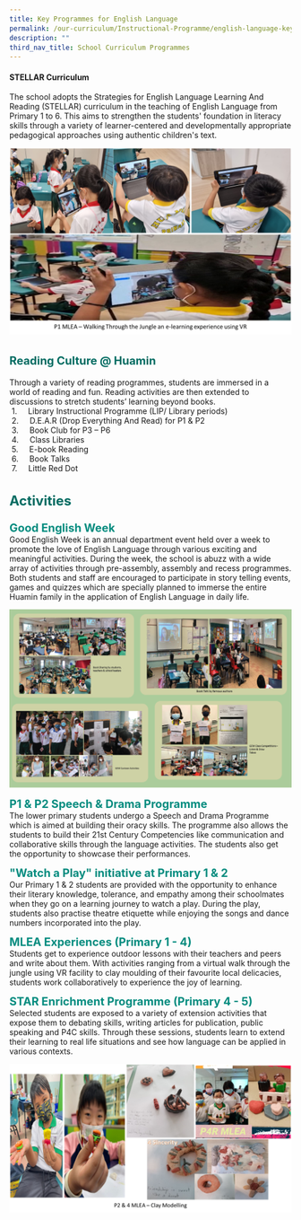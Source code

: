```yaml
---
title: Key Programmes for English Language
permalink: /our-curriculum/Instructional-Programme/english-language-key-programmes/
description: ""
third_nav_title: School Curriculum Programmes
---
```



#### **STELLAR Curriculum**

The school adopts the Strategies for English Language Learning And Reading (STELLAR) curriculum in the teaching of English Language from Primary 1 to 6. This aims to strengthen the students' foundation in literacy skills through a variety of learner-centered and developmentally appropriate pedagogical approaches using authentic children's text.

![](/images/P1MLEA.png)


<b style="color:#016C62; font-size:20px; line-height: 3;">Reading Culture @ Huamin</b><br>
Through a variety of reading programmes, students are immersed in a world of reading and fun. Reading activities are then extended to discussions to stretch students’ learning beyond books.   
 1.     Library Instructional Programme (LIP/ Library periods)     
 2.     D.E.A.R (Drop Everything And Read) for P1 & P2  
 3.     Book Club for P3 – P6  
 4.     Class Libraries  
 5.     E-book Reading  
 6.     Book Talks  
 7.     Little Red Dot

<b style="color:#016C62; font-size:24px; line-height: 3;">Activities</b><br>
<b style="color:#038C7F; font-size:20px;">Good English Week</b><br>
Good English Week is an annual department event held over a week to promote the love of English Language through various exciting and meaningful activities. During the week, the school is abuzz with a wide array of activities through pre-assembly, assembly and recess programmes. Both students and staff are encouraged to participate in story telling events, games and quizzes which are specially planned to immerse the entire Huamin family in the application of English Language in daily life.

![](/images/englishactivities.png)


<b style="color:#038C7F; font-size:20px;">P1 & P2 Speech & Drama Programme</b><br>
The lower primary students undergo a Speech and Drama Programme which is aimed at building their oracy skills. The programme also allows the students to build their 21st Century Competencies like communication and collaborative skills through the language activities. The students also get the opportunity to showcase their performances.  

<b style="color:#038C7F; font-size:20px;">"Watch a Play" initiative at Primary 1 & 2</b><br>
Our Primary 1 & 2 students are provided with the opportunity to enhance their literary knowledge, tolerance, and empathy among their schoolmates when they go on a learning journey to watch a play. During the play, students also practise theatre etiquette while enjoying the songs and dance numbers incorporated into the play.

  
<b style="color:#038C7F; font-size:20px;">MLEA Experiences (Primary 1 - 4)</b><br>
Students get to experience outdoor lessons with their teachers and peers and write about them. With activities ranging from a virtual walk through the jungle using VR facility to clay moulding of their favourite local delicacies, students work collaboratively to experience the joy of learning.

<b style="color:#038C7F; font-size:20px;">STAR Enrichment Programme (Primary 4 - 5)</b><br>
Selected students are exposed to a variety of extension activities that expose them to debating skills, writing articles for publication, public speaking and P4C skills. Through these sessions, students learn to extend their learning to real life situations and see how language can be applied in various contexts.

![](/images/ed9.png)